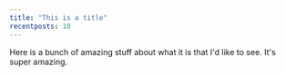 ```yaml
---
title: "This is a title"
recentposts: 10
---
```


Here is a bunch of amazing stuff about what it is that I'd like to see.  It's super amazing.